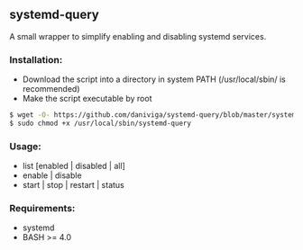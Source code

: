 ## systemd-query

A small wrapper to simplify enabling and disabling systemd services.

### Installation:

- Download the script into a directory in system PATH (/usr/local/sbin/ is recommended)
- Make the script executable by root

```bash
$ wget -O- https://github.com/daniviga/systemd-query/blob/master/systemd-query | sudo tee /usr/local/sbin/systemd-query
$ sudo chmod +x /usr/local/sbin/systemd-query
```

### Usage:
- list [enabled | disabled | all]
- enable <service> | disable <service>
- start <service> | stop <service> | restart <service> | status <service>

### Requirements:
- systemd
- BASH >= 4.0
